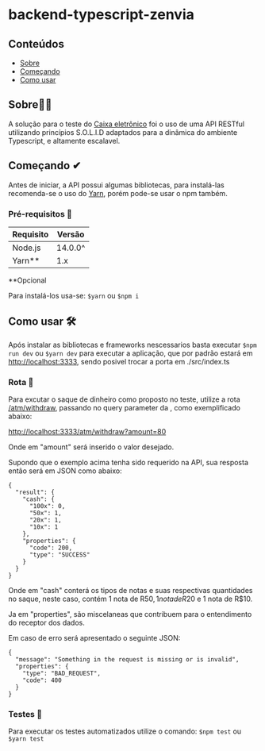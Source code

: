 # backend-typescript-zenvia

## Conteúdos

- [Sobre](#about)
- [Começando](#getting_started)
- [Como usar](#usage)

## Sobre👨‍🏫 <a name = "about"></a>

A solução para o teste do [Caixa eletrônico](https://dojopuzzles.com/problems/caixa-eletronico/) foi o uso de uma API RESTful utilizando princípios S.O.L.I.D adaptados para a dinâmica do ambiente Typescript, e altamente escalavel.

## Começando ✔ <a name = "getting_started"></a>

Antes de iniciar, a API possui algumas bibliotecas, para instalá-las recomenda-se o uso do [Yarn](https://classic.yarnpkg.com/lang/en/), porém pode-se usar o npm também.

### Pré-requisitos 📝

| Requisito | Versão  | 
| ------- | --- |
| Node.js | 14.0.0^ |
| Yarn** | 1.x |


 **Opcional

Para instalá-los usa-se: ```$yarn``` ou ```$npm i```

## Como usar 🛠 <a name = "usage"></a>

Após instalar as bibliotecas e frameworks nescessarios basta executar 
```$npm run dev``` ou ```$yarn dev``` para executar a aplicação, que por padrão estará em [http://localhost:3333](http://localhost:3333), sendo posivel trocar a porta em ./src/index.ts

### Rota 🎯

Para excutar o saque de dinheiro como proposto no teste, utilize a rota [/atm/withdraw](), passando no query parameter da , como exemplificado abaixo:

[http://localhost:3333/atm/withdraw?amount=80]()

Onde em "amount" será inserido o valor desejado.

Supondo que o exemplo acima tenha sido requerido na API, sua resposta então será em JSON como abaixo:

```
{
  "result": {
    "cash": {
      "100x": 0,
      "50x": 1,
      "20x": 1,
      "10x": 1
    },
    "properties": {
      "code": 200,
      "type": "SUCCESS"
    }
  }
}
```

Onde em "cash" conterá os tipos de notas e suas respectivas quantidades no saque, neste caso, contém 1 nota de R$50, 1 nota de R$20 e 1 nota de R$10.

Ja em "properties", são miscelaneas que contribuem para o entendimento do receptor dos dados.

Em caso de erro será apresentado o seguinte JSON:

```
{
  "message": "Something in the request is missing or is invalid",
  "properties": {
    "type": "BAD_REQUEST",
    "code": 400
  }
}
```

### Testes 🧪

Para executar os testes automatizados utilize o comando: ```$npm test``` ou ```$yarn test```

